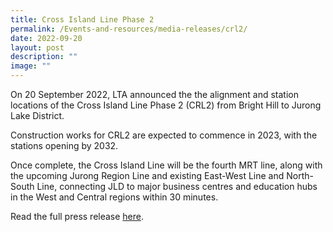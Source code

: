 ```yaml
---
title: Cross Island Line Phase 2
permalink: /Events-and-resources/media-releases/crl2/
date: 2022-09-20
layout: post
description: ""
image: ""
---
```

On 20 September 2022, LTA announced the the alignment and station locations of the Cross Island Line Phase 2 (CRL2) from Bright Hill to Jurong Lake District.

Construction works for CRL2 are expected to commence in 2023, with the stations opening by 2032.

Once complete, the Cross Island Line will be the fourth MRT line, along with the upcoming Jurong Region Line and existing East-West Line and North-South Line, connecting JLD to major business centres and education hubs in the West and Central regions within 30 minutes. 

Read the full press release [here](https://www.lta.gov.sg/content/ltagov/en/newsroom/2022/9/news-releases/cross-island-line-phase-2.html).
